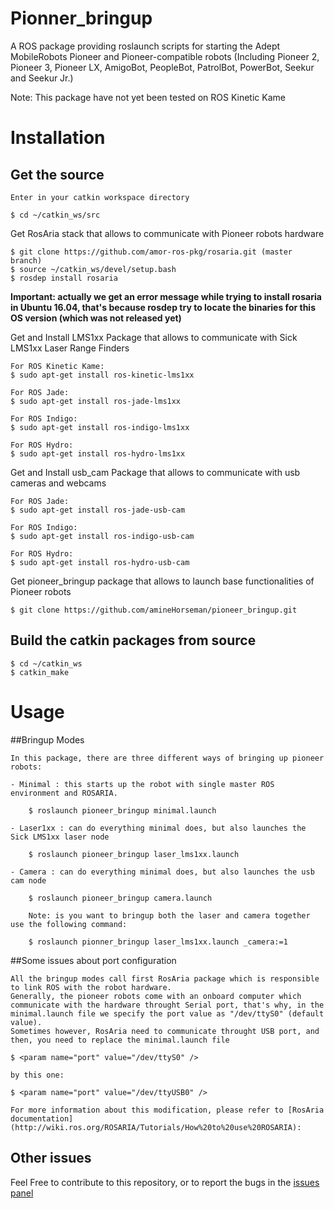 Pionner_bringup
===============

A ROS package providing roslaunch scripts for starting the Adept MobileRobots Pioneer and Pioneer-compatible robots (Including Pioneer 2, Pioneer 3, Pioneer LX, AmigoBot, PeopleBot, PatrolBot, PowerBot, Seekur and Seekur Jr.)

Note: This package have not yet been tested on ROS Kinetic Kame

# Installation

## Get the source

	Enter in your catkin workspace directory

	$ cd ~/catkin_ws/src


Get RosAria stack that allows to communicate with Pioneer robots hardware

	$ git clone https://github.com/amor-ros-pkg/rosaria.git (master branch)
	$ source ~/catkin_ws/devel/setup.bash
	$ rosdep install rosaria

**Important: actually we get an error message while trying to install rosaria in Ubuntu 16.04, that's because rosdep try to locate the binaries for this OS version (which was not released yet)**

Get and Install LMS1xx Package that allows to communicate with Sick LMS1xx Laser Range Finders

	For ROS Kinetic Kame:
	$ sudo apt-get install ros-kinetic-lms1xx

	For ROS Jade:
	$ sudo apt-get install ros-jade-lms1xx
	
	For ROS Indigo:
	$ sudo apt-get install ros-indigo-lms1xx

	For ROS Hydro:
	$ sudo apt-get install ros-hydro-lms1xx


Get and Install usb_cam Package that allows to communicate with usb cameras and webcams

	For ROS Jade:
	$ sudo apt-get install ros-jade-usb-cam
	
	For ROS Indigo:
	$ sudo apt-get install ros-indigo-usb-cam

	For ROS Hydro:
	$ sudo apt-get install ros-hydro-usb-cam


Get pioneer_bringup package that allows to launch base functionalities of Pioneer robots

	$ git clone https://github.com/amineHorseman/pioneer_bringup.git

## Build the catkin packages from source

	$ cd ~/catkin_ws
	$ catkin_make


# Usage

##Bringup Modes

	In this package, there are three different ways of bringing up pioneer robots: 

	- Minimal : this starts up the robot with single master ROS environment and ROSARIA.

		$ roslaunch pioneer_bringup minimal.launch

	- Laser1xx : can do everything minimal does, but also launches the Sick LMS1xx laser node

		$ roslaunch pioneer_bringup laser_lms1xx.launch

	- Camera : can do everything minimal does, but also launches the usb cam node

		$ roslaunch pioneer_bringup camera.launch

		Note: is you want to bringup both the laser and camera together use the following command:

		$ roslaunch pionner_bringup laser_lms1xx.launch _camera:=1


##Some issues about port configuration

	All the bringup modes call first RosAria package which is responsible to link ROS with the robot hardware.
	Generally, the pioneer robots come with an onboard computer which communicate with the hardware throught Serial port, that's why, in the minimal.launch file we specify the port value as "/dev/ttyS0" (default value).
	Sometimes however, RosAria need to communicate throught USB port, and then, you need to replace the minimal.launch file

	$ <param name="port" value="/dev/ttyS0" />

	by this one:

	$ <param name="port" value="/dev/ttyUSB0" />

	For more information about this modification, please refer to [RosAria documentation](http://wiki.ros.org/ROSARIA/Tutorials/How%20to%20use%20ROSARIA):
	
## Other issues

Feel Free to contribute to this repository, or to report the bugs in the [issues panel](https://github.com/amineHorseman/pioneer_bringup/issues)
